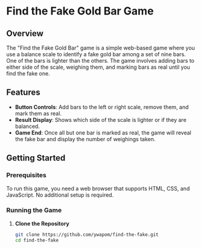 # Find the Fake Gold Bar Game

## Overview

The "Find the Fake Gold Bar" game is a simple web-based game where you use a balance scale to identify a fake gold bar among a set of nine bars. One of the bars is lighter than the others. The game involves adding bars to either side of the scale, weighing them, and marking bars as real until you find the fake one.

## Features

- **Button Controls**: Add bars to the left or right scale, remove them, and mark them as real.
- **Result Display**: Shows which side of the scale is lighter or if they are balanced.
- **Game End**: Once all but one bar is marked as real, the game will reveal the fake bar and display the number of weighings taken.

## Getting Started

### Prerequisites

To run this game, you need a web browser that supports HTML, CSS, and JavaScript. No additional setup is required.

### Running the Game

1. **Clone the Repository**

   ```bash
   git clone https://github.com/ywapom/find-the-fake.git
   cd find-the-fake
